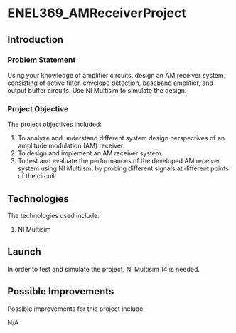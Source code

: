 # ENEL369_AMReceiverProject

## Introduction

### Problem Statement

Using your knowledge of amplifier circuits, design an AM receiver system, consisting of active filter, envelope detection, baseband amplifier, and output buffer circuits. Use NI Multisim to simulate the design.

### Project Objective

The project objectives included:

1. To analyze and understand different system design perspectives of an amplitude modulation (AM) receiver.
2. To design and implement an AM receiver system.
3. To test and evaluate the performances of the developed AM receiver system using NI Multiism, by probing different signals at different points of the circuit.

## Technologies

The technologies used include:

1. NI Multisim

## Launch

In order to test and simulate the project, NI Multisim 14 is needed.

## Possible Improvements

Possible improvements for this project include:

N/A
